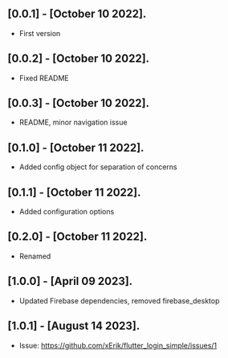 ## [0.0.1] - [October 10 2022].

* First version

## [0.0.2] - [October 10 2022].

* Fixed README

## [0.0.3] - [October 10 2022].

* README, minor navigation issue 

## [0.1.0] - [October 11 2022].

* Added config object for separation of concerns 

## [0.1.1] - [October 11 2022].

* Added configuration options 

## [0.2.0] - [October 11 2022].

* Renamed 

## [1.0.0] - [April 09 2023].

* Updated Firebase dependencies, removed firebase_desktop 

## [1.0.1] - [August 14 2023].

* Issue: https://github.com/xErik/flutter_login_simple/issues/1 
